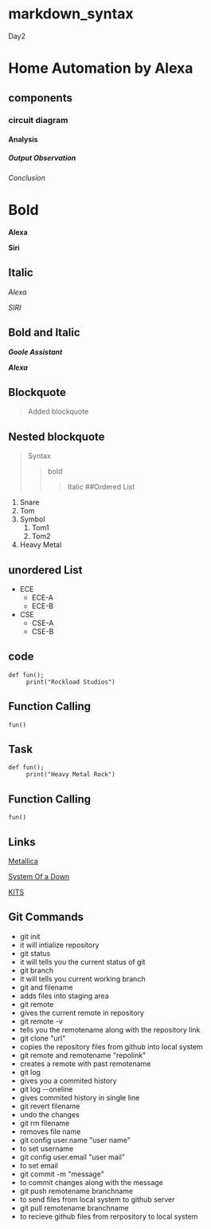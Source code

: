# markdown_syntax
Day2
# Home Automation by Alexa
## components
### circuit diagram
#### Analysis
##### Output Observation
###### Conclusion
# Bold
**Alexa**

__Siri__

## Italic
*Alexa*

_SIRI_

## Bold and Italic
**_Goole Assistant_**

__*Alexa*__
## Blockquote
> Added blockquote
## Nested blockquote
 > Syntax
 >> bold
 >>> Italic
##Ordered List
1. Snare
2. Tom
3. Symbol
    1. Tom1
    1. Tom2
4. Heavy Metal
## unordered List
- ECE
    * ECE-A
    * ECE-B
- CSE
    * CSE-A
    * CSE-B
## code
```
def fun();
     print("Rockload Studios")
```
## Function Calling
`
fun()
`
## Task
```
def fun();  
     print("Heavy Metal Rock")
```
## Function Calling
`
fun()
`
## Links
[Metallica](https://www.metallica.com/)

[System Of a Down](https://www.instagram.com/systemofadown/)

[KITS](https://collegedunia.com/college/14034-krishna-chaitanya-institute-of-technology-and-sciences-kits-prakasam)
## Git Commands
- git init
 - it will intialize repository
- git status
 - it will tells you the current status of git
- git branch
 - it will tells you current working branch
- git and filename
 - adds files into staging area
- git remote
 - gives the current remote in repository
- git remote -v
 - tells you the remotename along with the repository link
- git clone "url"
 - copies the repository files from github  into local system
- git remote and remotename "repolink"
 - creates a remote with past remotename
- git log
 - gives you a commited history
- git log --oneline
 - gives commited history in single line
- git revert filename
 - undo the changes
- git rm filename
 - removes file name
- git config user.name "user name"
 - to set username 
- git config user.email "user mail"
 - to set email
- git commit -m "message"
 - to commit changes along with the message
- git push remotename branchname
 - to send files from local system to github server
- git pull remotename branchname
 - to recieve github files from rerpository to local system
